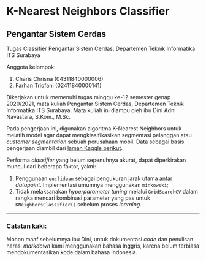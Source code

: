 # K-Nearest Neighbors Classifier 
## Pengantar Sistem Cerdas
Tugas Classifier Pengantar Sistem Cerdas, Departemen Teknik Informatika ITS Surabaya

Anggota kelompok:
1. Charis Chrisna (04311840000006)
2. Farhan Triofani (02411840000141)

Dikerjakan untuk memenuhi tugas minggu ke-12 semester genap 2020/2021, mata kuliah Pengantar Sistem Cerdas, Departemen Teknik Informatika ITS Surabaya. Mata kuliah ini diampu oleh ibu Dini Adni Navastara, S.Kom., M.Sc.

Pada pengerjaan ini, digunakan algoritma K-Nearest Neighbors untuk melatih model agar dapat mengklasifikasikan segmentasi pelanggan atau *customer segmentation* sebuah perusahaan mobil.
Data sebagai basis pengerjaan diambil dari [laman Kaggle berikut](https://www.kaggle.com/kaushiksuresh147/customer-segmentation).

Performa *classifier* yang belum sepenuhnya akurat, dapat diperkirakan muncul dari beberapa faktor, yakni:
1. Penggunaan `euclidean` sebagai pengukuran jarak utama antar *datapoint*. Implementasi umumnya menggunakan `minkowski`;
2. Tidak melaksanakan *hyperparameter tuning* melalui `GridSearchCV` dalam rangka mencari kombinasi parameter yang pas untuk `KNeighborsClassifier()` sebelum proses *learning*.

---

### Catatan kaki:
Mohon maaf sebelumnya ibu Dini, untuk dokumentasi *code* dan penulisan narasi *markdown* kami menggunakan bahasa Inggris, karena belum terbiasa mendokumentasikan kode dalam bahasa Indonesia.
